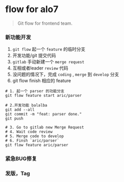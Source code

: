 # flow for alo7
> Git flow for frontend team.

### 新功能开发
1. `git flow` 起一个 `feature` 的临时分支
2. 开发功能/git 提交代码
3. `gitlab` 手动新建一个 `merge request`
4. 互相或者leader `review` 代码
5. 没问题的情况下，完成 `coding` , `merge` 到 `develop` 分支
6. git flow finish 相应的 feature

```shell
# 1. 起一个 parser 的功能分支
git flow feature start aric/parser

# 2.开发功能 balalba
git add --all
git commit -m "feat: parser done."
git push

# 3. Go to gitlab new Merge Request
# 4. Wait code review
# 5. Merge code to develop
# 6. Finsh `aric/parser`
git flow feature aric/parser
```

### 紧急BUG修复

### 发版，Tag
